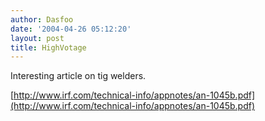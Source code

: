 ```yaml
---
author: Dasfoo
date: '2004-04-26 05:12:20'
layout: post
title: HighVotage
---
```


Interesting article on tig welders.

[http://www.irf.com/technical-info/appnotes/an-1045b.pdf](http://www.irf.com/technical-info/appnotes/an-1045b.pdf)
